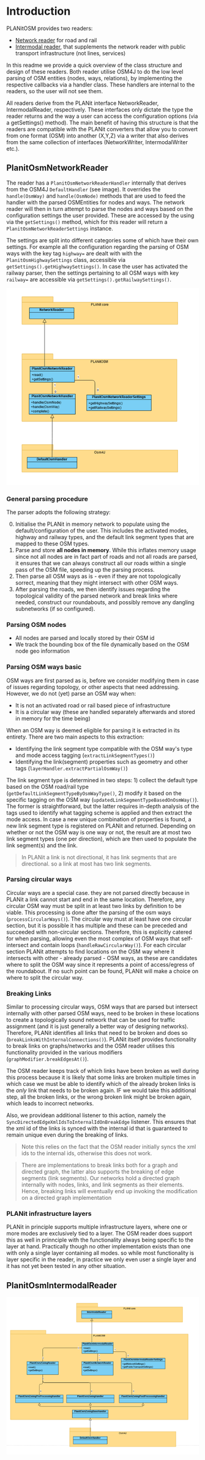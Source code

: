 # Introduction

PLANitOSM provides two readers:

* [Network reader](#planitosmnetworkreader) for road and rail
* [Intermodal reader](#planitosmintermodalreader), that supplements the network reader with public transport infrastructure (not lines, services)

In this readme we provide a quick overview of the class structure and design of these readers. Both reader utilise  OSM4J to do the low level parsing of OSM entities (nodes, ways, relations), by implementing the respective callbacks via a handler class. These handlers are internal to the readers, so the user will not see them.

All readers derive from the PLANit interface NetworkReader, IntermodalReader, respectively. These interfaces only dictate the type the reader returns and the way a user can access the configuration options (via a getSettings() method). The main benefit of having this structure is that the readers are compatible with the PLANit converters that allow you to convert from one format (OSM) into another (X,Y,Z) via a writer that also derives from the same collection of interfaces (NetworkWriter, IntermodalWriter etc.).

## PlanitOsmNetworkReader

The reader has a `PlanitOsmNetworkReaderHandler` internally that derives from the OSM4J `DefaultHandler` (see image). It overrides the `handle(OsmWay)` and `handle(OsmNode)` methods that are used to feed the handler with the parsed OSMEntities for nodes and ways. The network reader will then in turn attempt to parse the nodes and ways based on the configuration settings the user provided. These are accessed by the using via the `getSettings()` method, which for this reader will return a `PlanitOsmNetworkReaderSettings` instance.

The settings are split into different categories some of which have their own settings. For example all the configuration regarding the parsing of OSM ways with the key tag `highway=` are dealt with with the `PlanitOsmHighwaySettings` class, accessible via `getSettings().getHighwaySettings()`. In case the user has activated the railway parser, then the settings pertaining to all OSM ways with key `railway=` are accessible via `getSettings().getRailwaySettings()`. 

![class diagram of network reader](img/osm_network_reader_class_diagram.png "OSM network reader high level class diagram ")

### General parsing procedure
The parser adopts the following strategy: 

0) Initialise the PLANit in memory network to populate using the default/configuration of the user. This includes the activated modes, highway and railway types, and the default link segment types that are mapped to these OSM types.
1) Parse and store **all nodes in memory**. While this inflates memory usage since not all nodes are in fact part of roads and not all roads are parsed, it ensures that we can always construct all our roads within a single pass of the OSM file, speeding up the parsing process. 
2) Then parse all OSM ways as is - even if they are not topologically sorrect, meaning that they might intersect with other OSM ways. 
3) After parsing the roads, we then identify issues regarding the topological validity of the parsed network and break links where needed, construct our roundabouts, and possibly remove any dangling subnetworks (if so configured).

### Parsing OSM nodes

- All nodes are parsed and locally stored by their OSM id
- We track the bounding box of the file dynamically based on the OSM node geo information

### Parsing OSM ways basic

OSM ways are first parsed as is, before we consider modifying them in case of issues regarding topology, or other aspects that need addressing. However, we do not (yet) parse an OSM way when:

* It is not an activated road or rail based piece of infrastructure
* It is a circular way (these are handled separately afterwards and stored in memory for the time being)

When an OSM way is deemed eligible for parsing it is extracted in its entirety. There are two main aspects to this extraction:

* Identifying the link segment type compatible with the OSM way's type and mode access tagging (`extractLinkSegmentTypes()`)
* Identifying the link(segment) properties such as geometry and other tags (`layerHandler.extractPartialOsmWay()`)

The link segment type is determined in two steps: 1) collect the default type based on the OSM road/rail type (`getDefaultLinkSegmentTypeByOsmWayType()`, 2) modify it based on the specific tagging on the OSM way (`updatedLinkSegmentTypeBasedOnOsmWay()`). The former is straightforward, but the latter requires in-depth analysis of the tags used to identify what tagging scheme is applied and then extract the mode access. In case a new unique combination of properties is found, a new link segment type is registered on PLANit and returned. Depending on whether or not the OSM way is one way or not, the result are at most two link segment types (one per direction), which are then used to populate the link segment(s) and the link. 

> In PLANit a link is not directional, it has link segments that are directional. so a link at most has two link segments.

### Parsing circular ways

Circular ways are a special case. they are not parsed directly because in PLANit a link cannot start and end in the same location. Therefore, any circular OSM way must be split in at least two links by definition to be viable. This processing is done after the parsing of the osm ways (`processCircularWays()`). The circular way must at least have one circular section, but it is possible it has multiple and these can be preceded and succeeded with non-circular sections. Therefore, this is explicitly catered for when parsing, allowing even the most complex of OSM ways that self-intersect and contain loops (`handleRawCircularWay()`). For each circular section PLANit attempts to find locations on the OSM way where it intersects with other - already parsed - OSM ways, as these are candidates where to split the OSM way since it represents a point of access/egress of the roundabout. If no such point can be found, PLANit will make a choice on where to split the circular way.

### Breaking Links

Similar to processing circular ways, OSM ways that are parsed but intersect internally with other parsed OSM ways, need to be broken in these locations to create a topologically sound network that can be used for traffic assignment (and it is just generally a better way of designing networks). Therefore, PLANit identifies all links that need to be broken and does so (`breakLinksWithInternalConnections()`). PLANit itself provides functionality to break links on graphs/networks and the OSM reader utilises this functionality provided in the various modifiers (`graphModifier.breakEdgesAt()`).

The OSM reader keeps track of which links have been broken as well during this process because it is likely that some links are broken multiple times in which case we must be able to identify which of the already broken links is the *only* link that needs to be broken again. IF we would take this additional step, all the broken links, or the wrong broken link might be broken again, which leads to incorrect networks.

Also, we providean additional listener to this action, namely the `SyncDirectedEdgeXmlIdsToInternalIdOnBreakEdge` listener. This ensures that the xml id of the links is synced with the internal id that is guaranteed to remain unique even during the breaking of links.

> Note this relies on the fact that the OSM reader initially syncs the xml ids to the internal ids, otherwise this does not work.

> There are implementations to break links both for a graph and directed graph, the latter also supports the breaking of edge segments (link segments). Our networks hold a directed graph internally with nodes, links, and link segments as their elements. Hence, breaking links will eventually end up invoking the modification on a directed graph implementation

### PLANit infrastructure layers

PLANit in principle supports multiple infrastructure layers, where one or more modes are exclusively tied to a layer. The OSM reader does support this as well in prinnciple with the functionality always being specific to the layer at hand. Practically though no other implementation exists than one with only a single layer containing all modes. so while most functionality is layer specific in the reader, in practice we only even user a single layer and it has not yet been tested in any other situation.

## PlanitOsmIntermodalReader

![class diagram of intermodal reader](img/osm_intermodal_reader_class_diagram.png "OSM intermodal reader high level class diagram ")
